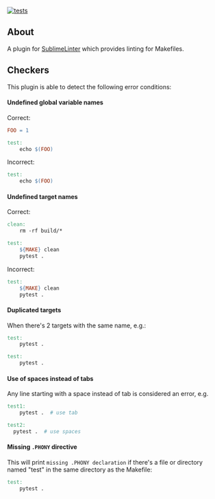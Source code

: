 [![tests](https://github.com/giampaolo/SublimeLinter-makefile/actions/workflows/tests.yml/badge.svg)](https://github.com/giampaolo/SublimeLinter-makefile/actions/workflows/tests.yml)

About
-----

A plugin for [SublimeLinter](https://github.com/SublimeLinter/SublimeLinter)
which provides linting for Makefiles.

Checkers
--------

This plugin is able to detect the following error conditions:

#### Undefined global variable names

Correct:

```makefile
FOO = 1

test:
    echo $(FOO)
```

Incorrect:

```makefile
test:
    echo $(FOO)
```

#### Undefined target names

Correct:

```makefile
clean:
    rm -rf build/*

test:
    ${MAKE} clean
    pytest .

```

Incorrect:

```makefile
test:
    ${MAKE} clean
    pytest .
```

#### Duplicated targets

When there's 2 targets with the same name, e.g.:

```makefile
test:
    pytest .

test:
    pytest .
```

#### Use of spaces instead of tabs

Any line starting with a space instead of tab is considered an error, e.g.

```makefile
test1:
    pytest .  # use tab

test2:
  pytest .  # use spaces
````

#### Missing `.PHONY` directive

This will print `missing .PHONY declaration` if there's a file or directory
named "test" in the same directory as the Makefile:

```makefile
test:
    pytest .
```
